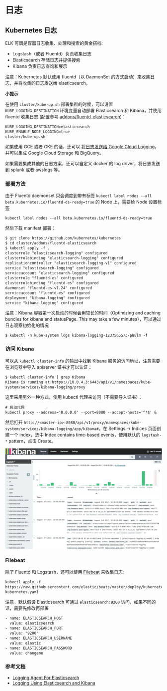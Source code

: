 # 日志

## Kubernetes 日志

ELK 可谓是容器日志收集、处理和搜索的黄金搭档:

* Logstash（或者 Fluentd）负责收集日志
* Elasticsearch 存储日志并提供搜索
* Kibana 负责日志查询和展示

注意：Kubernetes 默认使用 fluentd（以 DaemonSet 的方式启动）来收集日志，并将收集的日志发送给 elasticsearch。

**小提示**

在使用 `cluster/kube-up.sh` 部署集群的时候，可以设置 `KUBE_LOGGING_DESTINATION` 环境变量自动部署 Elasticsearch 和 Kibana，并使用 fluentd 收集日志 \(配置参考 [addons/fluentd-elasticsearch](https://github.com/kubernetes/kubernetes/tree/master/cluster/addons/fluentd-elasticsearch)\)：

```text
KUBE_LOGGING_DESTINATION=elasticsearch
KUBE_ENABLE_NODE_LOGGING=true
cluster/kube-up.sh
```

如果使用 GCE 或者 GKE 的话，还可以 [将日志发送给 Google Cloud Logging](https://kubernetes.io/docs/user-guide/logging/stackdriver/)，并可以集成 Google Cloud Storage 和 BigQuery。

如果需要集成其他的日志方案，还可以自定义 docker 的 log driver，将日志发送到 splunk 或者 awslogs 等。

### 部署方法

由于 Fluentd daemonset 只会调度到带有标签 `kubectl label nodes --all beta.kubernetes.io/fluentd-ds-ready=true` 的 Node 上，需要给 Node 设置标签

```text
kubectl label nodes --all beta.kubernetes.io/fluentd-ds-ready=true
```

然后下载 manifest 部署：

```text
$ git clone https://github.com/kubernetes/kubernetes
$ cd cluster/addons/fluentd-elasticsearch
$ kubectl apply -f .
clusterrole "elasticsearch-logging" configured
clusterrolebinding "elasticsearch-logging" configured
replicationcontroller "elasticsearch-logging-v1" configured
service "elasticsearch-logging" configured
serviceaccount "elasticsearch-logging" configured
clusterrole "fluentd-es" configured
clusterrolebinding "fluentd-es" configured
daemonset "fluentd-es-v1.24" configured
serviceaccount "fluentd-es" configured
deployment "kibana-logging" configured
service "kibana-logging" configured
```

注意：Kibana 容器第一次启动的时候会用较长的时间（Optimizing and caching bundles for kibana and statusPage. This may take a few minutes），可以通过日志观察初始化的情况

```text
$ kubectl -n kube-system logs kibana-logging-1237565573-p88lm -f
```

### 访问 Kibana

可以从 `kubectl cluster-info` 的输出中找到 Kibana 服务的访问地址，注意需要在浏览器中导入 apiserver 证书才可以认证：

```text
$ kubectl cluster-info | grep Kibana
Kibana is running at https://10.0.4.3:6443/api/v1/namespaces/kube-system/services/kibana-logging/proxy
```

这里采用另外一种方式，使用 kubectl 代理来访问（不需要导入证书）：

```text
# 启动代理
kubectl proxy --address='0.0.0.0' --port=8080 --accept-hosts='^*$' &
```

然后打开 `http://<master-ip>:8080/api/v1/proxy/namespaces/kube-system/services/kibana-logging/app/kibana#`。在 Settings -&gt; Indices 页面创建一个 index，选中 Index contains time-based events，使用默认的 `logstash-*` pattern，点击 Create。

![](../.gitbook/assets/image%20%2852%29.png)

### Filebeat

除了 Fluentd 和 Logstash，还可以使用 [Filebeat](https://www.elastic.co/products/beats/filebeat) 来收集日志:

```text
kubectl apply -f https://raw.githubusercontent.com/elastic/beats/master/deploy/kubernetes/filebeat-kubernetes.yaml
```

注意，默认假设 Elasticsearch 可通过 `elasticsearch:9200` 访问，如果不同的话，需要先修改再部署

```text
- name: ELASTICSEARCH_HOST
  value: elasticsearch
- name: ELASTICSEARCH_PORT
  value: "9200"
- name: ELASTICSEARCH_USERNAME
  value: elastic
- name: ELASTICSEARCH_PASSWORD
  value: changeme
```

### 参考文档

* [Logging Agent For Elasticsearch](https://github.com/kubernetes/kubernetes/tree/master/cluster/addons/fluentd-elasticsearch)
* [Logging Using Elasticsearch and Kibana](https://kubernetes.io/docs/tasks/debug-application-cluster/logging-elasticsearch-kibana/)

